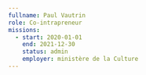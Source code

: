 ```yaml
---
fullname: Paul Vautrin
role: Co-intrapreneur
missions:
  - start: 2020-01-01
    end: 2021-12-30
    status: admin
    employer: ministère de la Culture
---
```

